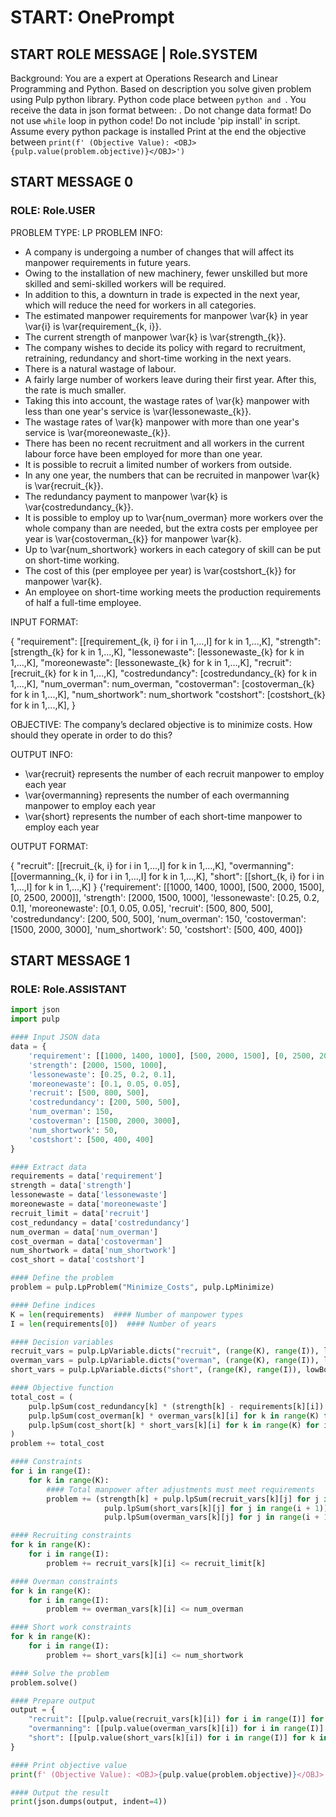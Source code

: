 # START: OnePrompt 
## START ROLE MESSAGE | Role.SYSTEM 
Background: You are a expert at Operations Research and Linear Programming and Python. Based on description you solve given problem using Pulp python library. Python code place between ```python and ```. You receive the data in json format between: <DATA></DATA>. Do not change data format! Do not use `while` loop in python code! Do not include 'pip install' in script. Assume every python package is installed Print at the end the objective between <OBJ></OBJ> `print(f' (Objective Value): <OBJ>{pulp.value(problem.objective)}</OBJ>')`  
## START MESSAGE 0 
### ROLE: Role.USER
<DESCRIPTION>
PROBLEM TYPE: LP
PROBLEM INFO:

- A company is undergoing a number of changes that will affect its manpower requirements in future years. 
- Owing to the installation of new machinery, fewer unskilled but more skilled and semi-skilled workers will be required. 
- In addition to this, a downturn in trade is expected in the next year, which will reduce the need for workers in all categories.
- The estimated manpower requirements for manpower \var{k} in year \var{i} is \var{requirement_{k, i}}.
- The current strength of manpower \var{k} is \var{strength_{k}}.
- The company wishes to decide its policy with regard to recruitment, retraining, redundancy and short-time working in the next years.
- There is a natural wastage of labour. 
- A fairly large number of workers leave during their first year. After this, the rate is much smaller. 
- Taking this into account, the wastage rates of \var{k} manpower with less than one year's service is \var{lessonewaste_{k}}.
- The wastage rates of \var{k} manpower with more than one year's service is \var{moreonewaste_{k}}.
- There has been no recent recruitment and all workers in the current labour force have been employed for more than one year.
- It is possible to recruit a limited number of workers from outside. 
- In any one year, the numbers that can be recruited in manpower \var{k} is \var{recruit_{k}}.
- The redundancy payment to manpower \var{k} is \var{costredundancy_{k}}.
- It is possible to employ up to \var{num_overman} more workers over the whole company than are needed, but the extra costs per employee per year is \var{costoverman_{k}} for manpower \var{k}.
- Up to \var{num_shortwork} workers in each category of skill can be put on short-time working. 
- The cost of this (per employee per year) is \var{costshort_{k}} for manpower \var{k}.
- An employee on short-time working meets the production requirements of half a full-time employee.


INPUT FORMAT:

{
    "requirement": [[requirement_{k, i} for i in 1,...,I] for k in 1,...,K],
    "strength": [strength_{k} for k in 1,...,K],
    "lessonewaste": [lessonewaste_{k} for k in 1,...,K],
    "moreonewaste": [lessonewaste_{k} for k in 1,...,K],
    "recruit": [recruit_{k} for k in 1,...,K],
    "costredundancy": [costredundancy_{k} for k in 1,...,K],
    "num_overman": num_overman,
    "costoverman": [costoverman_{k} for k in 1,...,K],
    "num_shortwork": num_shortwork
    "costshort": [costshort_{k} for k in 1,...,K],
}


OBJECTIVE: The company’s declared objective is to minimize costs. How should they operate in order to do this?

OUTPUT INFO:

- \var{recruit} represents the number of each recruit manpower to employ each year
- \var{overmanning} represents the number of each overmanning manpower to employ each year
- \var{short} represents the number of each short-time manpower to employ each year

OUTPUT FORMAT:

{
    "recruit": [[recruit_{k, i} for i in 1,...,I] for k in 1,...,K],
    "overmanning": [[overmanning_{k, i} for i in 1,...,I] for k in 1,...,K],
    "short": [[short_{k, i} for i in 1,...,I] for k in 1,...,K]
}
</DESCRIPTION>
<DATA>
{'requirement': [[1000, 1400, 1000], [500, 2000, 1500], [0, 2500, 2000]], 'strength': [2000, 1500, 1000], 'lessonewaste': [0.25, 0.2, 0.1], 'moreonewaste': [0.1, 0.05, 0.05], 'recruit': [500, 800, 500], 'costredundancy': [200, 500, 500], 'num_overman': 150, 'costoverman': [1500, 2000, 3000], 'num_shortwork': 50, 'costshort': [500, 400, 400]}</DATA>


## START MESSAGE 1 
### ROLE: Role.ASSISTANT
```python
import json
import pulp

#### Input JSON data
data = {
    'requirement': [[1000, 1400, 1000], [500, 2000, 1500], [0, 2500, 2000]], 
    'strength': [2000, 1500, 1000], 
    'lessonewaste': [0.25, 0.2, 0.1], 
    'moreonewaste': [0.1, 0.05, 0.05], 
    'recruit': [500, 800, 500], 
    'costredundancy': [200, 500, 500], 
    'num_overman': 150, 
    'costoverman': [1500, 2000, 3000], 
    'num_shortwork': 50, 
    'costshort': [500, 400, 400]
}

#### Extract data
requirements = data['requirement']
strength = data['strength']
lessonewaste = data['lessonewaste']
moreonewaste = data['moreonewaste']
recruit_limit = data['recruit']
cost_redundancy = data['costredundancy']
num_overman = data['num_overman']
cost_overman = data['costoverman']
num_shortwork = data['num_shortwork']
cost_short = data['costshort']

#### Define the problem
problem = pulp.LpProblem("Minimize_Costs", pulp.LpMinimize)

#### Define indices
K = len(requirements)  #### Number of manpower types
I = len(requirements[0])  #### Number of years

#### Decision variables
recruit_vars = pulp.LpVariable.dicts("recruit", (range(K), range(I)), lowBound=0, cat='Integer')
overman_vars = pulp.LpVariable.dicts("overman", (range(K), range(I)), lowBound=0, cat='Integer')
short_vars = pulp.LpVariable.dicts("short", (range(K), range(I)), lowBound=0, cat='Integer')

#### Objective function
total_cost = (
    pulp.lpSum(cost_redundancy[k] * (strength[k] - requirements[k][i]) for k in range(K) for i in range(I) if strength[k] > requirements[k][i]) +
    pulp.lpSum(cost_overman[k] * overman_vars[k][i] for k in range(K) for i in range(I)) +
    pulp.lpSum(cost_short[k] * short_vars[k][i] for k in range(K) for i in range(I))
)
problem += total_cost

#### Constraints
for i in range(I):
    for k in range(K):
        #### Total manpower after adjustments must meet requirements
        problem += (strength[k] + pulp.lpSum(recruit_vars[k][j] for j in range(i + 1)) - 
                     pulp.lpSum(short_vars[k][j] for j in range(i + 1)) - 
                     pulp.lpSum(overman_vars[k][j] for j in range(i + 1)) >= requirements[k][i])

#### Recruiting constraints
for k in range(K):
    for i in range(I):
        problem += recruit_vars[k][i] <= recruit_limit[k]

#### Overman constraints
for k in range(K):
    for i in range(I):
        problem += overman_vars[k][i] <= num_overman

#### Short work constraints
for k in range(K):
    for i in range(I):
        problem += short_vars[k][i] <= num_shortwork

#### Solve the problem
problem.solve()

#### Prepare output
output = {
    "recruit": [[pulp.value(recruit_vars[k][i]) for i in range(I)] for k in range(K)],
    "overmanning": [[pulp.value(overman_vars[k][i]) for i in range(I)] for k in range(K)],
    "short": [[pulp.value(short_vars[k][i]) for i in range(I)] for k in range(K)]
}

#### Print objective value
print(f' (Objective Value): <OBJ>{pulp.value(problem.objective)}</OBJ>')

#### Output the result
print(json.dumps(output, indent=4))
```

